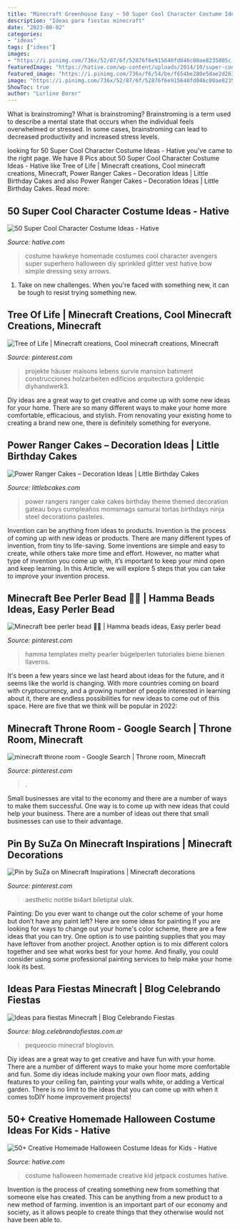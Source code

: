```yaml
---
title: "Minecraft Greenhouse Easy ~ 50 Super Cool Character Costume Ideas"
description: "Ideas para fiestas minecraft"
date: "2023-08-02"
categories:
- "ideas"
tags: ["ideas"]
images:
- "https://i.pinimg.com/736x/52/87/6f/52876f6e915640fd046c00ae8235805c.jpg"
featuredImage: "https://hative.com/wp-content/uploads/2014/10/super-cool-costume-ideas/10-homemade-hawkeye-costume.jpg"
featured_image: "https://i.pinimg.com/736x/f6/54/be/f654be280e5dae2d26169065fc4a21ca.jpg"
image: "https://i.pinimg.com/736x/52/87/6f/52876f6e915640fd046c00ae8235805c.jpg"
ShowToc: true
author: "Lurline Borer"
---
```



What is brainstroming?
What is brainstroming? Brainstroming is a term used to describe a mental state that occurs when the individual feels overwhelmed or stressed. In some cases, brainstroming can lead to decreased productivity and increased stress levels.

	

		
looking for 50 Super Cool Character Costume Ideas - Hative you've came to the right page. We have 8 Pics about 50 Super Cool Character Costume Ideas - Hative like Tree of Life | Minecraft creations, Cool minecraft creations, Minecraft, Power Ranger Cakes – Decoration Ideas | Little Birthday Cakes and also Power Ranger Cakes – Decoration Ideas | Little Birthday Cakes. Read more:
		
    
## 50 Super Cool Character Costume Ideas - Hative

<img loading=lazy src="https://hative.com/wp-content/uploads/2014/10/super-cool-costume-ideas/10-homemade-hawkeye-costume.jpg" onerror="this.onerror=null;this.src='https://tse3.mm.bing.net/th?id=OIP.qDukFPy1sEzK_sTSee0YMwHaLG&amp;pid=15.1';" alt="50 Super Cool Character Costume Ideas - Hative">

_Source: hative.com_

>costume hawkeye homemade costumes cool character avengers super superhero halloween diy sprinkled glitter vest hative bow simple dressing sexy arrows. 

	

1) Take on new challenges. When you're faced with something new, it can be tough to resist trying something new.

    
## Tree Of Life | Minecraft Creations, Cool Minecraft Creations, Minecraft

<img loading=lazy src="https://i.pinimg.com/736x/ae/ef/e5/aeefe5b2664eb734b01ea368092ccf83--minecraft-stuff-minecraft-ideas.jpg" onerror="this.onerror=null;this.src='https://tse3.mm.bing.net/th?id=OIP.6fmiM5DymSvUPvGii-tloQHaEo&amp;pid=15.1';" alt="Tree of Life | Minecraft creations, Cool minecraft creations, Minecraft">

_Source: pinterest.com_

>projekte häuser maisons lebens survie mansion batiment construcciones holzarbeiten edificios arquitectura goldenpic diyhandwerk3. 

	

Diy ideas are a great way to get creative and come up with some new ideas for your home. There are so many different ways to make your home more comfortable, efficacious, and stylish. From renovating your existing home to creating a brand new one, there is definitely something for everyone.

    
## Power Ranger Cakes – Decoration Ideas | Little Birthday Cakes

<img loading=lazy src="http://www.littlebcakes.com/wp-content/uploads/2014/02/Power-Rangers-Cake.jpg" onerror="this.onerror=null;this.src='https://tse4.mm.bing.net/th?id=OIP.KS3pnbaxyDm1l5Uueur2KgHaJ0&amp;pid=15.1';" alt="Power Ranger Cakes – Decoration Ideas | Little Birthday Cakes">

_Source: littlebcakes.com_

>power rangers ranger cake cakes birthday theme themed decoration gateau boys cumpleaños momsmags samurai tortas birthdays ninja steel decorations pasteles. 

	

Invention can be anything from ideas to products.
Invention is the process of coming up with new ideas or products. There are many different types of invention, from tiny to life-saving. Some inventions are simple and easy to create, while others take more time and effort. However, no matter what type of invention you come up with, it’s important to keep your mind open and keep learning. In this Article, we will explore 5 steps that you can take to improve your invention process.

    
## Minecraft Bee Perler Bead 💛🖤 | Hamma Beads Ideas, Easy Perler Bead

<img loading=lazy src="https://i.pinimg.com/736x/52/87/6f/52876f6e915640fd046c00ae8235805c.jpg" onerror="this.onerror=null;this.src='https://tse2.mm.bing.net/th?id=OIP.T8y5QzBZJX6-wfoLG4MH8wHaJ3&amp;pid=15.1';" alt="Minecraft bee perler bead 💛🖤 | Hamma beads ideas, Easy perler bead">

_Source: pinterest.com_

>hamma templates melty pearler bügelperlen tutoriales biene bienen llaveros. 

	

It's been a few years since we last heard about ideas for the future, and it seems like the world is changing. With more countries coming on board with cryptocurrency, and a growing number of people interested in learning about it, there are endless possibilities for new ideas to come out of this space. Here are five that we think will be popular in 2022: 

    
## Minecraft Throne Room - Google Search | Throne Room, Minecraft

<img loading=lazy src="https://i.pinimg.com/736x/f6/54/be/f654be280e5dae2d26169065fc4a21ca.jpg" onerror="this.onerror=null;this.src='https://tse4.mm.bing.net/th?id=OIP.rG9ZVfS-l5OrLcQc43L22wHaEK&amp;pid=15.1';" alt="minecraft throne room - Google Search | Throne room, Minecraft">

_Source: pinterest.com_

>. 

	

Small businesses are vital to the economy and there are a number of ways to make them successful. One way is to come up with new ideas that could help your business. There are a number of ideas out there that small businesses can use to their advantage.

    
## Pin By SuZa On Minecraft Inspirations | Minecraft Decorations

<img loading=lazy src="https://i.pinimg.com/736x/28/9e/cd/289ecd10ba4f2a2c4d6b4e841743f06c.jpg" onerror="this.onerror=null;this.src='https://tse3.mm.bing.net/th?id=OIP.eDSrK8twfiyic2fReeWCUwHaEK&amp;pid=15.1';" alt="Pin by SuZa on Minecraft Inspirations | Minecraft decorations">

_Source: pinterest.com_

>aesthetic notitle bi4art biletiptal ulak. 

	

Painting: Do you ever want to change out the color scheme of your home but don’t have any paint left? Here are some ideas for painting
If you are looking for ways to change out your home's color scheme, there are a few ideas that you can try. One option is to use painting supplies that you may have leftover from another project. Another option is to mix different colors together and see what works best for your home. And finally, you could consider using some professional painting services to help make your home look its best.

    
## Ideas Para Fiestas Minecraft | Blog Celebrando Fiestas

<img loading=lazy src="http://blog.celebrandofiestas.com.ar/wp-content/uploads/2015/11/minecraft-cake4.jpg" onerror="this.onerror=null;this.src='https://tse3.mm.bing.net/th?id=OIP.dhL9R2y113OzW_mdnHiGAgHaJ4&amp;pid=15.1';" alt="Ideas para fiestas Minecraft | Blog Celebrando Fiestas">

_Source: blog.celebrandofiestas.com.ar_

>pequeocio minecraf bloglovin. 

	

Diy ideas are a great way to get creative and have fun with your home. There are a number of different ways to make your home more comfortable and fun. Some diy ideas include making your own floor mats, adding features to your ceiling fan, painting your walls white, or adding a Vertical garden. There is no limit to the ideas that you can come up with when it comes toDIY home improvement projects!

    
## 50+ Creative Homemade Halloween Costume Ideas For Kids - Hative

<img loading=lazy src="https://hative.com/wp-content/uploads/2014/03/costumes-for-kids/9-jetpack-for-kid-costume.jpg" onerror="this.onerror=null;this.src='https://tse3.mm.bing.net/th?id=OIP.wQ3WQ5j31xwxFkx8XTnp2wHaJ3&amp;pid=15.1';" alt="50+ Creative Homemade Halloween Costume Ideas for Kids - Hative">

_Source: hative.com_

>costume halloween homemade creative kid jetpack costumes hative. 

	

Invention is the process of creating something new from something that someone else has created. This can be anything from a new product to a new method of farming. invention is an important part of our economy and society, as it allows people to create things that they otherwise would not have been able to.

